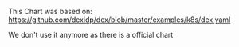 
This Chart was based on:
https://github.com/dexidp/dex/blob/master/examples/k8s/dex.yaml

We don't use it anymore as there is a official chart